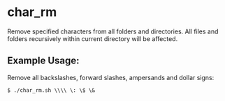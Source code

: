 # char_rm
Remove specified characters from all folders and directories. All files and folders recursively within current directory will be affected.

## Example Usage:
Remove all backslashes, forward slashes, ampersands and dollar signs:
```
$ ./char_rm.sh \\\\ \: \$ \&
```
